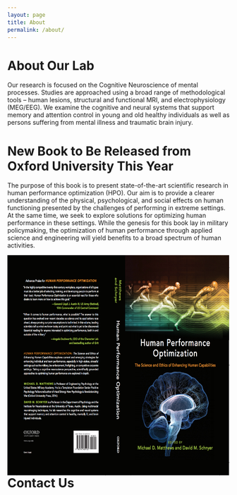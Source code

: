 ```yaml
---
layout: page
title: About
permalink: /about/
---
```

# About Our Lab

Our research is focused on the Cognitive Neuroscience of mental processes. Studies are approached using a broad range of methodological tools – human lesions, structural and functional MRI, and electrophysiology (MEG/EEG). We examine the cognitive and neural systems that support memory and attention control in young and old healthy individuals as well as persons suffering from mental illness and traumatic brain injury.

# New Book to Be Released from Oxford University This Year

The purpose of this book is to present state-of-the-art scientific research in human performance optimization (HPO). Our aim is to provide a clearer understanding of the physical, psychological, and social effects on human functioning presented by the challenges of performing in extreme settings. At the same time, we seek to explore solutions for optimizing human performance in these settings. While the genesis for this book lay in military policymaking, the optimization of human performance through applied science and engineering will yield benefits to a broad spectrum of human activities.

<img src="assets/HPO_book.jpg" alt="Oxford Book" height="500" width="550" style="float: right;">

# Contact Us



